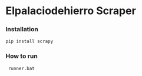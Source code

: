 # Elpalaciodehierro Scraper

### Installation

    pip install scrapy



### How to run

     runner.bat